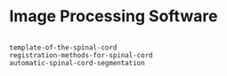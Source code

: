 # Image Processing Software

```{toctree}

template-of-the-spinal-cord
registration-methods-for-spinal-cord
automatic-spinal-cord-segmentation
```

